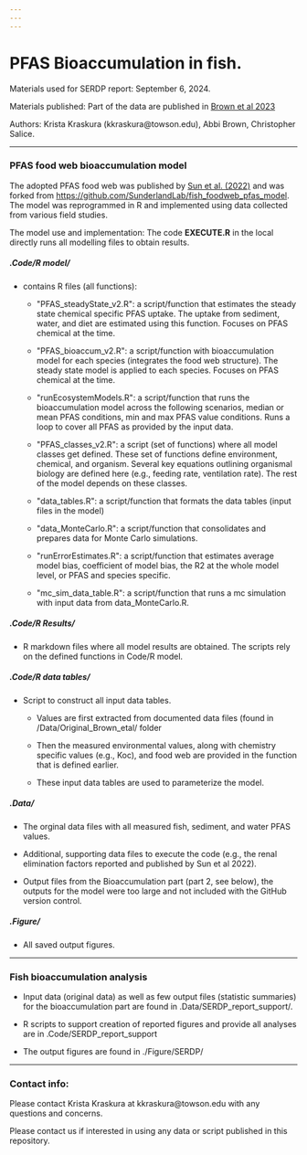 ```yaml
---
---
---
```


# **PFAS Bioaccumulation in fish.** 

Materials used for SERDP report: September 6, 2024.

Materials published: Part of the data are published in [Brown et al 2023](https://doi.org/10.1016/j.scitotenv.2023.163149)

Authors: Krista Kraskura (kkraskura\@towson.edu), Abbi Brown, Christopher Salice.

------------------------------------------------------------------------

### **PFAS food web bioaccumulation model**

The adopted PFAS food web was published by [Sun et al. (2022)](https://doi.org/10.1039/D2EM00047D) and was forked from <https://github.com/SunderlandLab/fish_foodweb_pfas_model>. The model was reprogrammed in R and implemented using data collected from various field studies.

The model use and implementation: The code **EXECUTE.R** in the local directly runs all modelling files to obtain results.

##### .Code/R model/ 

-   contains R files (all functions):

    -   "PFAS_steadyState_v2.R": a script/function that estimates the steady state chemical specific PFAS uptake. The uptake from sediment, water, and diet are estimated using this function. Focuses on PFAS chemical at the time.

    -   "PFAS_bioaccum_v2.R": a script/function with bioaccumulation model for each species (integrates the food web structure). The steady state model is applied to each species. Focuses on PFAS chemical at the time.

    -   "runEcosystemModels.R": a script/function that runs the bioaccumulation model across the following scenarios, median or mean PFAS conditions, min and max PFAS value conditions. Runs a loop to cover all PFAS as provided by the input data.

    -   "PFAS_classes_v2.R": a script (set of functions) where all model classes get defined. These set of functions define environment, chemical, and organism. Several key equations outlining organismal biology are defined here (e.g., feeding rate, ventilation rate). The rest of the model depends on these classes.

    -   "data_tables.R": a script/function that formats the data tables (input files in the model)

    -   "data_MonteCarlo.R": a script/function that consolidates and prepares data for Monte Carlo simulations.

    -   "runErrorEstimates.R": a script/function that estimates average model bias, coefficient of model bias, the R2 at the whole model level, or PFAS and species specific.

    -   "mc_sim_data_table.R": a script/function that runs a mc simulation with input data from data_MonteCarlo.R.

##### .Code/R Results/

-   R markdown files where all model results are obtained. The scripts rely on the defined functions in Code/R model.

##### .Code/R data tables/

-   Script to construct all input data tables.

    -   Values are first extracted from documented data files (found in /Data/Original_Brown_etal/ folder

    -   Then the measured environmental values, along with chemistry specific values (e.g., Koc), and food web are provided in the function that is defined earlier.

    -   These input data tables are used to parameterize the model.

##### .Data/ 

-   The orginal data files with all measured fish, sediment, and water PFAS values.

-   Additional, supporting data files to execute the code (e.g., the renal elimination factors reported and published by Sun et al 2022).

-   Output files from the Bioaccumulation part (part 2, see below), the outputs for the model were too large and not included with the GitHub version control.

##### .Figure/

-   All saved output figures.

------------------------------------------------------------------------

### **Fish bioaccumulation analysis**

-   Input data (original data) as well as few output files (statistic summaries) for the bioaccumulation part are found in .Data/SERDP_report_support/.

-   R scripts to support creation of reported figures and provide all analyses are in .Code/SERDP_report_support

-   The output figures are found in ./Figure/SERDP/

------------------------------------------------------------------------

### Contact info: 

Please contact Krista Kraskura at kkraskura\@towson.edu with any questions and concerns.

Please contact us if interested in using any data or script published in this repository.
